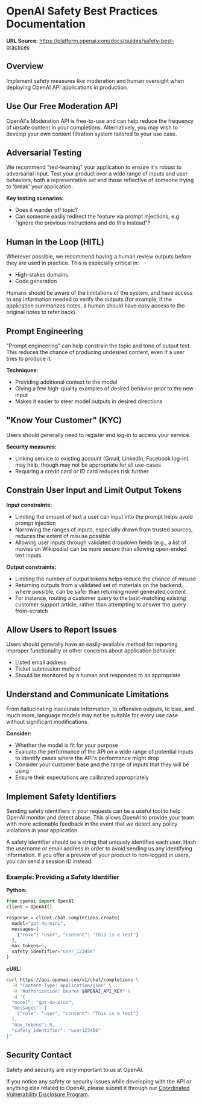 # OpenAI Safety Best Practices Documentation

**URL Source:** https://platform.openai.com/docs/guides/safety-best-practices

## Overview

Implement safety measures like moderation and human oversight when deploying OpenAI API applications in production.

## Use Our Free Moderation API

OpenAI's Moderation API is free-to-use and can help reduce the frequency of unsafe content in your completions. Alternatively, you may wish to develop your own content filtration system tailored to your use case.

## Adversarial Testing

We recommend "red-teaming" your application to ensure it's robust to adversarial input. Test your product over a wide range of inputs and user behaviors, both a representative set and those reflective of someone trying to 'break' your application.

**Key testing scenarios:**
- Does it wander off topic?
- Can someone easily redirect the feature via prompt injections, e.g. "ignore the previous instructions and do this instead"?

## Human in the Loop (HITL)

Wherever possible, we recommend having a human review outputs before they are used in practice. This is especially critical in:
- High-stakes domains
- Code generation

Humans should be aware of the limitations of the system, and have access to any information needed to verify the outputs (for example, if the application summarizes notes, a human should have easy access to the original notes to refer back).

## Prompt Engineering

"Prompt engineering" can help constrain the topic and tone of output text. This reduces the chance of producing undesired content, even if a user tries to produce it. 

**Techniques:**
- Providing additional context to the model
- Giving a few high-quality examples of desired behavior prior to the new input
- Makes it easier to steer model outputs in desired directions

## "Know Your Customer" (KYC)

Users should generally need to register and log-in to access your service. 

**Security measures:**
- Linking service to existing account (Gmail, LinkedIn, Facebook log-in) may help, though may not be appropriate for all use-cases
- Requiring a credit card or ID card reduces risk further

## Constrain User Input and Limit Output Tokens

**Input constraints:**
- Limiting the amount of text a user can input into the prompt helps avoid prompt injection
- Narrowing the ranges of inputs, especially drawn from trusted sources, reduces the extent of misuse possible
- Allowing user inputs through validated dropdown fields (e.g., a list of movies on Wikipedia) can be more secure than allowing open-ended text inputs

**Output constraints:**
- Limiting the number of output tokens helps reduce the chance of misuse
- Returning outputs from a validated set of materials on the backend, where possible, can be safer than returning novel generated content
- For instance, routing a customer query to the best-matching existing customer support article, rather than attempting to answer the query from-scratch

## Allow Users to Report Issues

Users should generally have an easily-available method for reporting improper functionality or other concerns about application behavior:
- Listed email address
- Ticket submission method
- Should be monitored by a human and responded to as appropriate

## Understand and Communicate Limitations

From hallucinating inaccurate information, to offensive outputs, to bias, and much more, language models may not be suitable for every use case without significant modifications. 

**Consider:**
- Whether the model is fit for your purpose
- Evaluate the performance of the API on a wide range of potential inputs to identify cases where the API's performance might drop
- Consider your customer base and the range of inputs that they will be using
- Ensure their expectations are calibrated appropriately

## Implement Safety Identifiers

Sending safety identifiers in your requests can be a useful tool to help OpenAI monitor and detect abuse. This allows OpenAI to provide your team with more actionable feedback in the event that we detect any policy violations in your application.

A safety identifier should be a string that uniquely identifies each user. Hash the username or email address in order to avoid sending us any identifying information. If you offer a preview of your product to non-logged in users, you can send a session ID instead.

### Example: Providing a Safety Identifier

**Python:**
```python
from openai import OpenAI
client = OpenAI()

response = client.chat.completions.create(
  model="gpt-4o-mini",
  messages=[
    {"role": "user", "content": "This is a test"}
  ],
  max_tokens=5,
  safety_identifier="user_123456"
)
```

**cURL:**
```bash
curl https://api.openai.com/v1/chat/completions \
  -H "Content-Type: application/json" \
  -H "Authorization: Bearer $OPENAI_API_KEY" \
  -d '{
  "model": "gpt-4o-mini",
  "messages": [
    {"role": "user", "content": "This is a test"}
  ],
  "max_tokens": 5,
  "safety_identifier": "user123456"
}'
```

## Security Contact

Safety and security are very important to us at OpenAI.

If you notice any safety or security issues while developing with the API or anything else related to OpenAI, please submit it through our [Coordinated Vulnerability Disclosure Program](https://openai.com/security/disclosure/).